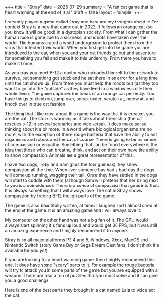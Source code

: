 +++
title = "Stray"
date = 2025-07-29
summary = "A fun cat game that is heart warming at the end of it all"
draft = false
layout = 'simple'
+++

I recently played a game called Stray and here are my thoughts about it: For context Stray is a new that came out in 2022. It follows an orange cat (so you know it will be good) in a dystopian society. From what I can gather the human race is gone due to a sickness, and robots have taken over the world. The humans crated a world underground to protect them from the virus that infected their world. When you first get into the game you are introduced to the cat, when you and your cat friends go out and adventure for something you fall and make it to this undercity. From there you have to make it home. 

As you play you meet B-12 a doctor who uploaded himself to the network to survive, but something got stuck and he sat there in an error for a long time until the cat shows up. From there you must help the robots out (as they too want to go into the "outside" as they have lived in a windowless city their whole lives). The game captures the ideas of an orange cat perfectly. You have things to climb on, jump over, sneak under, scratch at, meow at, and knock over in true cat fashion. 

The thing that I like most about this game is the way that it is created, you are the cat. The story is warming as it talks about friendship (the cat rescues b-12 in several scenarios and vice versa). It does make sense thinking about it a bit more. 
In a world where biological organisms are no more, with the exception of these rouge bacteria that have the ability to eat organisms and robots and the cat of course. There is going to be no sense of compassion or empathy. Something that can be found everywhere is the idea that those who can breathe, think, and act on their own have the ability to show compassion. Animals are a great representation of this. 

I have two dogs, Toby and Sam (plus the four guineas) they show compassion all the time. When ever someone has had a bad day the dogs will come up running, wagging their tail. Once they have settled in the dogs will start to cuddle with them (although Sam will pretend that her being next to you is a coincidence). There is a sense of compassion that goes into that. It is always something that I will always love. The cat in Stray shows compassion by freeing B-12 though parts of the game. 

The game is also beautifully written, at times I laughed and I almost cried at the end of the game.  It is an amazing game and I will always love it. 

My computer on the other hand was not a big fan of it. The GPU would always start spinning it's fans up loud and would get 30 FPS, but it was still an amazing experience and I highly recommend it to anyone. 

Stray is on all major platforms PS 4 and 5, Windows, Xbox, MacOS and Nintendo Switch (sorry Game Boy or Sega Dream Cast fans, I don't think it's available for you *yet*) 

If you are looking for a heart warming game, then I highly recommend this one. It does have some "scary" parts to it. For example the rouge bacteria will try to attack you in some parts of the game but you are equipped with a weapon. There are also a ton of puzzles that you must solve and it can give you a good challenge. 

Here is one of the best parts they brought in a cat named Lala to voice act the cat. 